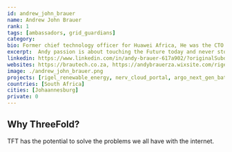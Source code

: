 ```yaml
---
id: andrew_john_brauer
name: Andrew John Brauer
rank: 1
tags: [ambassadors, grid_guardians]
category:
bio: Former chief technology officer for Huawei Africa, He was the CTO at Business Connexion (BCX) for 12 years.  He has over 40 years of ICT experience in research, and introducing new technologies. He has also specialised in business and technology strategy across various fields including networking telecommunications, system management, software development  cloud computing. and  Renewable energy.. He has worked extensively in Europe and Africa.
excerpt:  Andy passion is about touching the Future today and never stop learning.
linkedin: https://www.linkedin.com/in/andy-brauer-617a902/?originalSubdomain=za
websites: https://brautech.co.za, https://andybrauerza.wixsite.com/rigel  http://www.nervtech.co.za
image: ./andrew_john_brauer.png
projects: [rigel_renewable_energy, nerv_cloud_portal, argo_next_gen_battery]
countries: [South Africa]
cities: [Johaannesburg]
private: 0
---
```


## Why ThreeFold?

TFT has the potential to solve the problems we all have with the internet.


